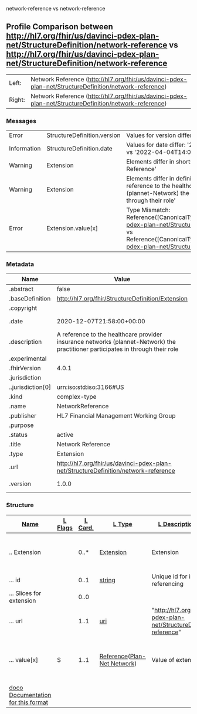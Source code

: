 ﻿

network-reference vs network-reference

## Profile Comparison between http://hl7.org/fhir/us/davinci-pdex-plan-net/StructureDefinition/network-reference vs http://hl7.org/fhir/us/davinci-pdex-plan-net/StructureDefinition/network-reference

|  |  |
| --- | --- |
| Left: | Network Reference (http://hl7.org/fhir/us/davinci-pdex-plan-net/StructureDefinition/network-reference) |
| Right: | Network Reference (http://hl7.org/fhir/us/davinci-pdex-plan-net/StructureDefinition/network-reference) |

### Messages

|  |  |  |
| --- | --- | --- |
| Error | StructureDefinition.version | Values for version differ: '1.0.0' vs '1.1.0' |
| Information | StructureDefinition.date | Values for date differ: '2020-12-07T21:58:00+00:00' vs '2022-04-04T14:04:34+00:00' |
| Warning | Extension | Elements differ in short: 'Extension' vs 'Network Reference' |
| Warning | Extension | Elements differ in definition: 'An Extension' vs 'A reference to the healthcare provider insurance networks (plannet-Network) the practitioner participates in through their role' |
| Error | Extension.value[x] | Type Mismatch: Reference([CanonicalType[http://hl7.org/fhir/us/davinci-pdex-plan-net/StructureDefinition/plannet-Network]]) vs Reference([CanonicalType[http://hl7.org/fhir/us/davinci-pdex-plan-net/StructureDefinition/plannet-Network]]) |

### Metadata

| Name | Value | | Comments |
| --- | --- | --- | --- |
| .abstract | false | |  |
| .baseDefinition | http://hl7.org/fhir/StructureDefinition/Extension | |  |
| .copyright |  | |  |
| .date | 2020-12-07T21:58:00+00:00 | 2022-04-04T14:04:34+00:00 | * Values Differ |
| .description | A reference to the healthcare provider insurance networks (plannet-Network) the practitioner participates in through their role | |  |
| .experimental |  | |  |
| .fhirVersion | 4.0.1 | |  |
| .jurisdiction |  | |  |
| ..jurisdiction[0] | urn:iso:std:iso:3166#US | |  |
| .kind | complex-type | |  |
| .name | NetworkReference | |  |
| .publisher | HL7 Financial Management Working Group | |  |
| .purpose |  | |  |
| .status | active | |  |
| .title | Network Reference | |  |
| .type | Extension | |  |
| .url | http://hl7.org/fhir/us/davinci-pdex-plan-net/StructureDefinition/network-reference | |  |
| .version | 1.0.0 | 1.1.0 | * Values Differ |

### Structure

| [Name](http://hl7.org/fhir/formats.html#table "The logical name of the element") | [L Flags](http://hl7.org/fhir/formats.html#table "Information about the use of the element - Left Structure") | [L Card.](http://hl7.org/fhir/formats.html#table "Minimum and Maximum # of times the the element can appear in the instance - Left Structure") | [L Type](http://hl7.org/fhir/formats.html#table "Reference to the type of the element - Left Structure") | [L Description & Constraints](http://hl7.org/fhir/formats.html#table "Additional information about the element - Left Structure") | [R Flags](http://hl7.org/fhir/formats.html#table "Information about the use of the element - Left Structure") | [R Card.](http://hl7.org/fhir/formats.html#table "Minimum and Maximum # of times the the element can appear in the instance - Left Structure") | [L Type](http://hl7.org/fhir/formats.html#table "Reference to the type of the element - Left Structure") | [L Description & Constraints](http://hl7.org/fhir/formats.html#table "Additional information about the element - Left Structure") | [Comments](http://hl7.org/fhir/formats.html#table "Comments about the comparison")[doco](http://hl7.org/fhir/formats.html#table "Legend for this format") |
| --- | --- | --- | --- | --- | --- | --- | --- | --- | --- |
| .. Extension |  | 0..\* | [Extension](http://hl7.org/fhir/R4/extensibility.html#Extension) | Extension |  | 0..\* | [Extension](http://hl7.org/fhir/R4/extensibility.html#Extension) | Network Reference | * Elements differ in short: 'Extension' vs 'Network Reference' * Elements differ in definition: 'An Extension' vs 'A reference to the healthcare provider insurance networks (plannet-Network) the practitioner participates in through their role' |
| ... id |  | 0..1 | [string](http://hl7.org/fhir/R4/datatypes.html#string) | Unique id for inter-element referencing |  | 0..1 | [string](http://hl7.org/fhir/R4/datatypes.html#string) | Unique id for inter-element referencing |  |
| ... Slices for extension |  | 0..0 |  |  |  | 0..0 |  |  |  |
| ... url |  | 1..1 | [uri](http://hl7.org/fhir/R4/datatypes.html#uri) | "http://hl7.org/fhir/us/davinci-pdex-plan-net/StructureDefinition/network-reference" |  | 1..1 | [uri](http://hl7.org/fhir/R4/datatypes.html#uri) | "http://hl7.org/fhir/us/davinci-pdex-plan-net/StructureDefinition/network-reference" |  |
| ... value[x] | S | 1..1 | [Reference](http://hl7.org/fhirreferences.html)([Plan-Net Network](StructureDefinition-plannet-Network.html)) | Value of extension | S | 1..1 | [Reference](http://hl7.org/fhirreferences.html)([Plan-Net Network](StructureDefinition-plannet-Network.html)) | Value of extension | * Type Mismatch: Reference([CanonicalType[http://hl7.org/fhir/us/davinci-pdex-plan-net/StructureDefinition/plannet-Network]]) vs Reference([CanonicalType[http://hl7.org/fhir/us/davinci-pdex-plan-net/StructureDefinition/plannet-Network]]) |
| [doco Documentation for this format](http://hl7.org/fhir/formats.html#table "Legend for this format") | | | | | | | | | |